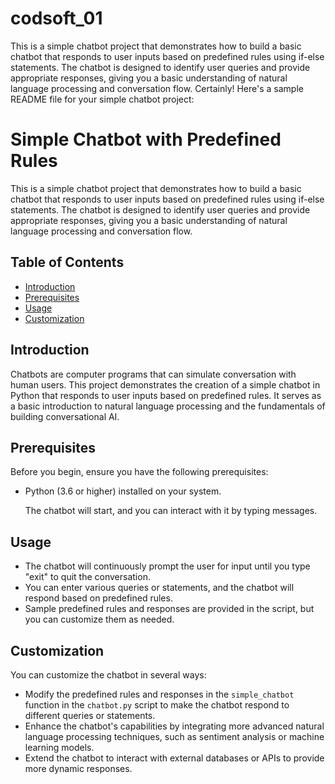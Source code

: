# codsoft_01
This is a simple chatbot project that demonstrates how to build a basic chatbot that responds to user inputs based on predefined rules using if-else statements. The chatbot is designed to identify user queries and provide appropriate responses, giving you a basic understanding of natural language processing and conversation flow.
Certainly! Here's a sample README file for your simple chatbot project:

# Simple Chatbot with Predefined Rules

This is a simple chatbot project that demonstrates how to build a basic chatbot that responds to user inputs based on predefined rules using if-else statements. The chatbot is designed to identify user queries and provide appropriate responses, giving you a basic understanding of natural language processing and conversation flow.

## Table of Contents

- [Introduction](#introduction)
- [Prerequisites](#prerequisites)
- [Usage](#usage)
- [Customization](#customization)


## Introduction

Chatbots are computer programs that can simulate conversation with human users. This project demonstrates the creation of a simple chatbot in Python that responds to user inputs based on predefined rules. It serves as a basic introduction to natural language processing and the fundamentals of building conversational AI.

## Prerequisites

Before you begin, ensure you have the following prerequisites:

- Python (3.6 or higher) installed on your system.

   The chatbot will start, and you can interact with it by typing messages.

## Usage

- The chatbot will continuously prompt the user for input until you type "exit" to quit the conversation.
- You can enter various queries or statements, and the chatbot will respond based on predefined rules.
- Sample predefined rules and responses are provided in the script, but you can customize them as needed.

## Customization

You can customize the chatbot in several ways:

- Modify the predefined rules and responses in the `simple_chatbot` function in the `chatbot.py` script to make the chatbot respond to different queries or statements.
- Enhance the chatbot's capabilities by integrating more advanced natural language processing techniques, such as sentiment analysis or machine learning models.
- Extend the chatbot to interact with external databases or APIs to provide more dynamic responses.
